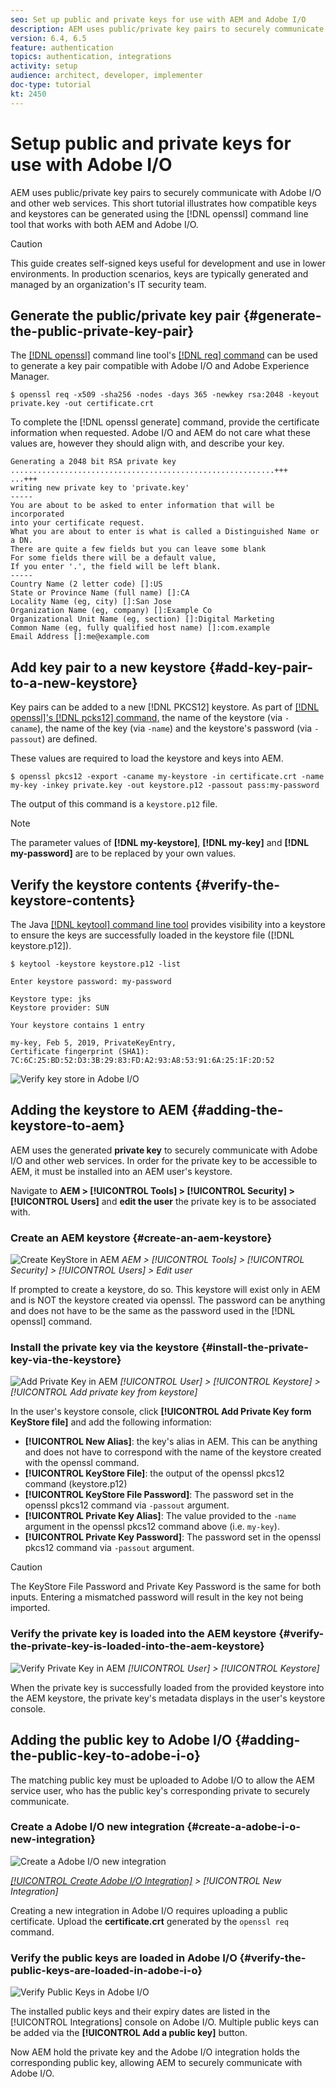 ```yaml
---
seo: Set up public and private keys for use with AEM and Adobe I/O
description: AEM uses public/private key pairs to securely communicate with Adobe I/O and other web services. This short tutorial illustrates how compatible keys and keystores can be generated using the openssl command line tool that works with both AEM and Adobe I/O. 
version: 6.4, 6.5
feature: authentication
topics: authentication, integrations
activity: setup
audience: architect, developer, implementer
doc-type: tutorial
kt: 2450
---
```


# Setup public and private keys for use with Adobe I/O

AEM uses public/private key pairs to securely communicate with Adobe I/O and other web services. This short tutorial illustrates how compatible keys and keystores can be generated using the [!DNL openssl] command line tool that works with both AEM and Adobe I/O.

>[!CAUTION]
>
>This guide creates self-signed keys useful for development and  use  in lower environments. In production scenarios, keys are typically generated and managed by an organization's IT security team.

## Generate the public/private key pair {#generate-the-public-private-key-pair}

The [[!DNL openssl]](https://www.openssl.org/docs/man1.0.2/man1/openssl.html) command line tool's [[!DNL req] command](https://www.openssl.org/docs/man1.0.2/man1/req.html) can be used to generate a key pair compatible with Adobe I/O and Adobe Experience Manager.

```shell
$ openssl req -x509 -sha256 -nodes -days 365 -newkey rsa:2048 -keyout private.key -out certificate.crt
```

To complete the [!DNL openssl generate] command, provide the certificate information when requested. Adobe I/O and AEM do not care what these values are, however they should align with, and describe your key.

```
Generating a 2048 bit RSA private key
...........................................................+++
...+++
writing new private key to 'private.key'
-----
You are about to be asked to enter information that will be incorporated
into your certificate request.
What you are about to enter is what is called a Distinguished Name or a DN.
There are quite a few fields but you can leave some blank
For some fields there will be a default value,
If you enter '.', the field will be left blank.
-----
Country Name (2 letter code) []:US
State or Province Name (full name) []:CA
Locality Name (eg, city) []:San Jose
Organization Name (eg, company) []:Example Co
Organizational Unit Name (eg, section) []:Digital Marketing
Common Name (eg, fully qualified host name) []:com.example
Email Address []:me@example.com
```

## Add key pair to a new keystore {#add-key-pair-to-a-new-keystore}

Key pairs can be added to a new [!DNL PKCS12] keystore. As part of [[!DNL openssl]'s [!DNL pcks12] command,](https://www.openssl.org/docs/man1.0.2/man1/pkcs12.html) the name of the keystore (via `-  caname`), the name of the key (via `-name`) and the keystore's password (via `-  passout`) are defined.

These values are required to load the keystore and keys into AEM.

```shell
$ openssl pkcs12 -export -caname my-keystore -in certificate.crt -name my-key -inkey private.key -out keystore.p12 -passout pass:my-password
```

The output of this command is a `keystore.p12` file.

>[!NOTE]
>
>The parameter values of **[!DNL my-keystore]**, **[!DNL my-key]** and **[!DNL my-password]** are to be replaced by your own values.

## Verify the keystore contents {#verify-the-keystore-contents}

The Java [[!DNL keytool] command line tool](https://docs.oracle.com/middleware/1213/wls/SECMG/keytool-summary-appx.htm#SECMG818) provides visibility into a keystore to ensure the keys are successfully loaded in the keystore file ([!DNL keystore.p12]).

```shell
$ keytool -keystore keystore.p12 -list

Enter keystore password: my-password

Keystore type: jks
Keystore provider: SUN

Your keystore contains 1 entry

my-key, Feb 5, 2019, PrivateKeyEntry,
Certificate fingerprint (SHA1): 7C:6C:25:BD:52:D3:3B:29:83:FD:A2:93:A8:53:91:6A:25:1F:2D:52
```

![Verify key store in Adobe I/O](assets/set-up-public-private-keys-for-use-with-aem-and-adobe-io/adobe-io--public-keys.png) 

## Adding the keystore to AEM {#adding-the-keystore-to-aem}

AEM uses the generated **private key** to securely communicate with Adobe I/O and other web services. In order for the private key to be accessible to AEM, it must be installed into an AEM user's keystore.

Navigate to **AEM &gt; [!UICONTROL Tools] &gt; [!UICONTROL Security] &gt; [!UICONTROL Users]** and **edit the user** the private key is to be associated with.

### Create an AEM keystore {#create-an-aem-keystore}

![Create KeyStore in AEM](assets/set-up-public-private-keys-for-use-with-aem-and-adobe-io/aem--create-keystore.png)
*AEM > [!UICONTROL Tools] > [!UICONTROL Security] > [!UICONTROL Users] > Edit user*

If prompted to create a keystore, do so. This keystore will exist only in AEM and is NOT the keystore created via openssl. The password can be anything and does not have to be the same as the password used in the [!DNL openssl] command.

### Install the private key via the keystore {#install-the-private-key-via-the-keystore}

![Add Private Key in AEM](assets/set-up-public-private-keys-for-use-with-aem-and-adobe-io/aem--add-private-key.png)
*[!UICONTROL User] > [!UICONTROL Keystore] > [!UICONTROL Add private key from keystore]*

In the user's keystore console, click **[!UICONTROL Add Private Key form KeyStore file]** and add the following information:

* **[!UICONTROL New Alias]**: the key's alias in AEM. This can be anything and does not have to correspond with the name of the keystore created with the openssl command.
* **[!UICONTROL KeyStore File]**: the output of the openssl pkcs12 command (keystore.p12)
* **[!UICONTROL KeyStore File Password]**: The password set in the openssl pkcs12 command via `-passout` argument.
* **[!UICONTROL Private Key Alias]**: The value provided to the `-name` argument in the openssl pkcs12 command above (i.e. `my-key`).
* **[!UICONTROL Private Key Password]**: The password set in the openssl pkcs12 command via `-passout` argument.

>[!CAUTION]
>
>The KeyStore File Password and Private Key Password is the same for both inputs. Entering a mismatched password will result in the key not being imported.

### Verify the private key is loaded into the AEM keystore {#verify-the-private-key-is-loaded-into-the-aem-keystore}

![Verify Private Key in AEM](assets/set-up-public-private-keys-for-use-with-aem-and-adobe-io/aem--keystore.png)
*[!UICONTROL User] > [!UICONTROL Keystore]*

When the private key is successfully loaded from the provided keystore into the AEM keystore, the private key's metadata displays in the user's keystore console.

## Adding the public key to Adobe I/O {#adding-the-public-key-to-adobe-i-o}

The matching public key must be uploaded to Adobe I/O to allow the AEM service user, who has the public key's corresponding private to securely communicate.

### Create a Adobe I/O new integration {#create-a-adobe-i-o-new-integration}

![Create a Adobe I/O new integration](assets/set-up-public-private-keys-for-use-with-aem-and-adobe-io/adobe-io--create-new-integration.png)

*[[!UICONTROL Create Adobe I/O Integration]](https://console.adobe.io/) > [!UICONTROL New Integration]*

Creating a new integration in Adobe I/O requires uploading a public certificate. Upload the **certificate.crt** generated by the `openssl req` command.

### Verify the public keys are loaded in Adobe I/O {#verify-the-public-keys-are-loaded-in-adobe-i-o}

![Verify Public Keys in Adobe I/O](assets/set-up-public-private-keys-for-use-with-aem-and-adobe-io/adobe-io--public-keys.png)

The installed public keys and their expiry dates are listed in the [!UICONTROL Integrations] console on Adobe I/O. Multiple public keys can be added via the **[!UICONTROL Add a public key]** button.

Now AEM hold the private key and the Adobe I/O integration holds the corresponding public key, allowing AEM to securely communicate with Adobe I/O.
